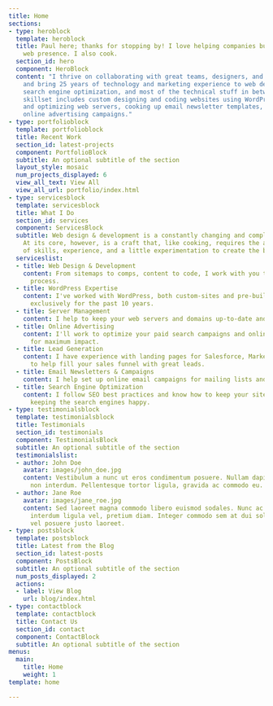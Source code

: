 ```yaml
---
title: Home
sections:
- type: heroblock
  template: heroblock
  title: Paul here; thanks for stopping by! I love helping companies build a dynamic
    web presence. I also cook.
  section_id: hero
  component: HeroBlock
  content: "I thrive on collaborating with great teams, designers, and business owners
    and bring 25 years of technology and marketing experience to web design, development,
    search engine optimization, and most of the technical stuff in between. \n\nMy
    skillset includes custom designing and coding websites using WordPress, prepping
    and optimizing web servers, cooking up email newsletter templates, and baking
    online advertising campaigns."
- type: portfolioblock
  template: portfolioblock
  title: Recent Work
  section_id: latest-projects
  component: PortfolioBlock
  subtitle: An optional subtitle of the section
  layout_style: mosaic
  num_projects_displayed: 6
  view_all_text: View All
  view_all_url: portfolio/index.html
- type: servicesblock
  template: servicesblock
  title: What I Do
  section_id: services
  component: ServicesBlock
  subtitle: Web design & development is a constantly changing and complex industry.
    At its core, however, is a craft that, like cooking, requires the application
    of skills, experience, and a little experimentation to create the best dishes.
  serviceslist:
  - title: Web Design & Development
    content: From sitemaps to comps, content to code, I work with you through the
      process.
  - title: WordPress Expertise
    content: I've worked with WordPress, both custom-sites and pre-built themes, almost
      exclusively for the past 10 years.
  - title: Server Management
    content: I help to keep your web servers and domains up-to-date and speedy.
  - title: Online Advertising
    content: I'll work to optimize your paid search campaigns and online listings
      for maximum impact.
  - title: Lead Generation
    content: I have experience with landing pages for Salesforce, Marketo, and Hubspot
      to help fill your sales funnel with great leads.
  - title: Email Newsletters & Campaigns
    content: I help set up online email campaigns for mailing lists and lead generation.
  - title: Search Engine Optimization
    content: I follow SEO best practices and know how to keep your site fast and crawlable,
      keeping the search engines happy.
- type: testimonialsblock
  template: testimonialsblock
  title: Testimonials
  section_id: testimonials
  component: TestimonialsBlock
  subtitle: An optional subtitle of the section
  testimonialslist:
  - author: John Doe
    avatar: images/john_doe.jpg
    content: Vestibulum a nunc ut eros condimentum posuere. Nullam dapibus quis nunc
      non interdum. Pellentesque tortor ligula, gravida ac commodo eu.
  - author: Jane Roe
    avatar: images/jane_roe.jpg
    content: Sed laoreet magna commodo libero euismod sodales. Nunc ac libero convallis,
      interdum ligula vel, pretium diam. Integer commodo sem at dui sollicitudin,
      vel posuere justo laoreet.
- type: postsblock
  template: postsblock
  title: Latest from the Blog
  section_id: latest-posts
  component: PostsBlock
  subtitle: An optional subtitle of the section
  num_posts_displayed: 2
  actions:
  - label: View Blog
    url: blog/index.html
- type: contactblock
  template: contactblock
  title: Contact Us
  section_id: contact
  component: ContactBlock
  subtitle: An optional subtitle of the section
menus:
  main:
    title: Home
    weight: 1
template: home

---
```

